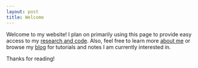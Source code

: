 ```yaml
---
layout: post
title: Welcome
---
```


Welcome to my website! I plan on primarily using this page to provide easy access to my [research and code](https://edche.github.io/research).
Also, feel free to learn more [about me](https://edche.github.io/about) or browse my [blog](https://edcheblog.wordpress.com) for tutorials and notes I am currently interested in.

Thanks for reading!
